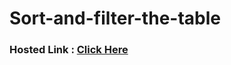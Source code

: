 # Sort-and-filter-the-table


### Hosted Link : <a href="https://lok-ii.github.io/Sort-and-filter-the-table/"> Click Here </a>
